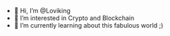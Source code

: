 - 👋 Hi, I’m @Loviking
- 👀 I’m interested in Crypto and Blockchain
- 🌱 I’m currently learning about this fabulous world ;)

<!---
Loviking/Loviking is a ✨ special ✨ repository because its `README.md` (this file) appears on your GitHub profile.
You can click the Preview link to take a look at your changes.
--->
